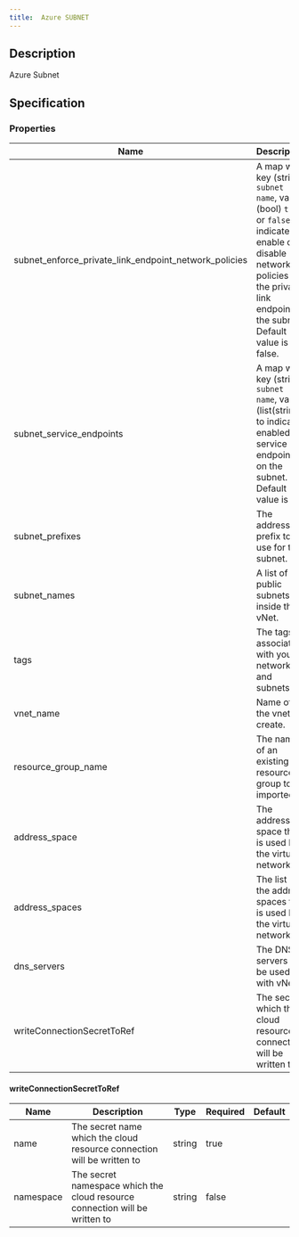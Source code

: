 ```yaml
---
title:  Azure SUBNET
---
```


## Description

Azure Subnet

## Specification


### Properties

 Name | Description | Type | Required | Default 
 ------------ | ------------- | ------------- | ------------- | ------------- 
 subnet_enforce_private_link_endpoint_network_policies | A map with key (string) `subnet name`, value (bool) `true` or `false` to indicate enable or disable network policies for the private link endpoint on the subnet. Default value is false. | map(bool) | false |  
 subnet_service_endpoints | A map with key (string) `subnet name`, value (list(string)) to indicate enabled service endpoints on the subnet. Default value is []. | map(list(string)) | false |  
 subnet_prefixes | The address prefix to use for the subnet. | list(string) | false |  
 subnet_names | A list of public subnets inside the vNet. | list(string) | false |  
 tags | The tags to associate with your network and subnets. | map(string) | false |  
 vnet_name | Name of the vnet to create. | string | false |  
 resource_group_name | The name of an existing resource group to be imported. | string | true |  
 address_space | The address space that is used by the virtual network. | string | false |  
 address_spaces | The list of the address spaces that is used by the virtual network. | list(string) | false |  
 dns_servers | The DNS servers to be used with vNet. | list(string) | false |  
 writeConnectionSecretToRef | The secret which the cloud resource connection will be written to | [writeConnectionSecretToRef](#writeConnectionSecretToRef) | false |  


#### writeConnectionSecretToRef

 Name | Description | Type | Required | Default 
 ------------ | ------------- | ------------- | ------------- | ------------- 
 name | The secret name which the cloud resource connection will be written to | string | true |  
 namespace | The secret namespace which the cloud resource connection will be written to | string | false |  
